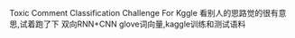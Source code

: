  Toxic Comment Classification Challenge For Kggle
 看别人的思路觉的很有意思,试着跑了下
 双向RNN+CNN
 glove词向量,kaggle训练和测试语料
